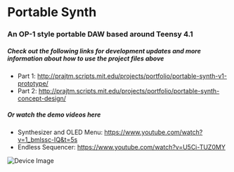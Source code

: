 # Portable Synth
### An OP-1 style portable DAW based around Teensy 4.1

##### Check out the following links for development updates and more information about how to use the project files above
* Part 1: http://prajtm.scripts.mit.edu/projects/portfolio/portable-synth-v1-prototype/
* Part 2: http://prajtm.scripts.mit.edu/projects/portfolio/portable-synth-concept-design/

##### Or watch the demo videos here
* Synthesizer and OLED Menu: https://www.youtube.com/watch?v=1_bmlssc-IQ&t=5s
* Endless Sequencer: https://www.youtube.com/watch?v=U5Ci-TUZ0MY

![Device Image](https://i.imgur.com/wGqdGyz.jpg)
